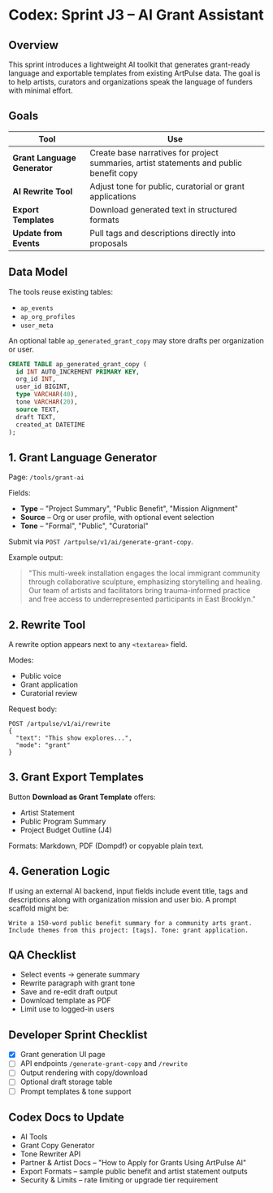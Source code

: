 # Codex: Sprint J3 – AI Grant Assistant

## Overview
This sprint introduces a lightweight AI toolkit that generates grant-ready language and exportable templates from existing ArtPulse data. The goal is to help artists, curators and organizations speak the language of funders with minimal effort.

## Goals
| Tool | Use |
|------|-----|
| **Grant Language Generator** | Create base narratives for project summaries, artist statements and public benefit copy |
| **AI Rewrite Tool** | Adjust tone for public, curatorial or grant applications |
| **Export Templates** | Download generated text in structured formats |
| **Update from Events** | Pull tags and descriptions directly into proposals |

## Data Model
The tools reuse existing tables:
- `ap_events`
- `ap_org_profiles`
- `user_meta`

An optional table `ap_generated_grant_copy` may store drafts per organization or user.

```sql
CREATE TABLE ap_generated_grant_copy (
  id INT AUTO_INCREMENT PRIMARY KEY,
  org_id INT,
  user_id BIGINT,
  type VARCHAR(40),
  tone VARCHAR(20),
  source TEXT,
  draft TEXT,
  created_at DATETIME
);
```

## 1. Grant Language Generator
Page: `/tools/grant-ai`

Fields:
- **Type** – "Project Summary", "Public Benefit", "Mission Alignment"
- **Source** – Org or user profile, with optional event selection
- **Tone** – "Formal", "Public", "Curatorial"

Submit via `POST /artpulse/v1/ai/generate-grant-copy`.

Example output:

> "This multi-week installation engages the local immigrant community through collaborative sculpture, emphasizing storytelling and healing. Our team of artists and facilitators bring trauma-informed practice and free access to underrepresented participants in East Brooklyn."

## 2. Rewrite Tool
A rewrite option appears next to any `<textarea>` field.

Modes:
- Public voice
- Grant application
- Curatorial review

Request body:
```http
POST /artpulse/v1/ai/rewrite
{
  "text": "This show explores...",
  "mode": "grant"
}
```

## 3. Grant Export Templates
Button **Download as Grant Template** offers:
- Artist Statement
- Public Program Summary
- Project Budget Outline (J4)

Formats: Markdown, PDF (Dompdf) or copyable plain text.

## 4. Generation Logic
If using an external AI backend, input fields include event title, tags and descriptions along with organization mission and user bio. A prompt scaffold might be:

```
Write a 150-word public benefit summary for a community arts grant. Include themes from this project: [tags]. Tone: grant application.
```

## QA Checklist
- Select events → generate summary
- Rewrite paragraph with grant tone
- Save and re-edit draft output
- Download template as PDF
- Limit use to logged-in users

## Developer Sprint Checklist
- [x] Grant generation UI page
- [ ] API endpoints `/generate-grant-copy` and `/rewrite`
- [ ] Output rendering with copy/download
- [ ] Optional draft storage table
- [ ] Prompt templates & tone support

## Codex Docs to Update
- AI Tools
- Grant Copy Generator
- Tone Rewriter API
- Partner & Artist Docs – "How to Apply for Grants Using ArtPulse AI"
- Export Formats – sample public benefit and artist statement outputs
- Security & Limits – rate limiting or upgrade tier requirement

